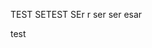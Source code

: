<!-- PR Status Start --><!-- PR Status Start -->
TEST
SETEST
SEr r
ser
  ser esar

<div>test</div>
<!-- PR Status End --><!-- PR Status End -->
